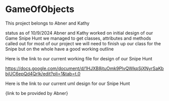 # GameOfObjects

This project belongs to Abner and Kathy

status as of 10/9/2024
Abner and Kathy worked on initial design of our Game Snipe Hunt
we managed to get classes, attributes and methods called out for most of our project
we will need to finish up our class for the Snipe but on the whole have a good working outline
 
Here is the link to our current working file for design of our Snipe Hunt

https://docs.google.com/document/d/1HJXB8jtuOmk9PlvQWkpSjXNyrSaKbbjUC6epQd4Qrlk/edit?pli=1&tab=t.0


Here is the link to our current uml design for our Snipe Hunt

{link to be provided by Abner}

